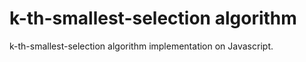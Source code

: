 k-th-smallest-selection algorithm 
===========

k-th-smallest-selection algorithm implementation on Javascript.